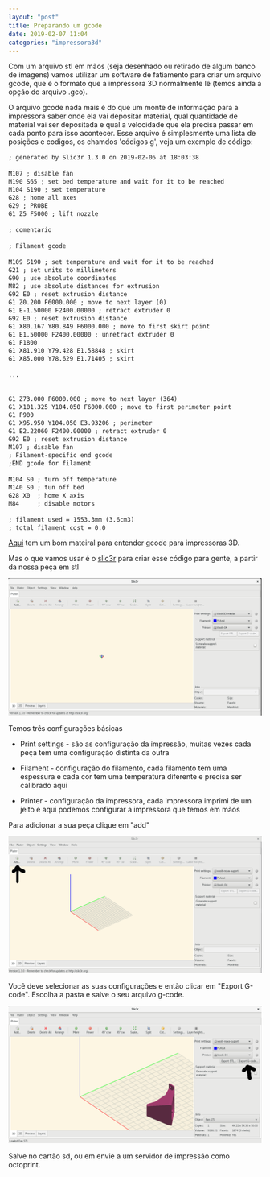 ```yaml
---
layout: "post"
title: Preparando um gcode
date: 2019-02-07 11:04
categories: "impressora3d"
---
```


Com um arquivo stl em mãos (seja desenhado ou retirado de algum banco de imagens) vamos utilizar um software de fatiamento para criar um arquivo gcode, que é o formato que a impressora 3D normalmente lê (temos ainda a opção do arquivo .gco).

O arquivo gcode nada mais é do que um monte de informação para a impressora saber onde ela vai depositar material, qual quantidade de material vai ser depositada e qual a velocidade que ela precisa passar em cada ponto para isso acontecer. Esse arquivo é simplesmente uma lista de posições e codigos, os chamdos 'códigos g', veja um exemplo de código:

```
; generated by Slic3r 1.3.0 on 2019-02-06 at 18:03:38

M107 ; disable fan
M190 S65 ; set bed temperature and wait for it to be reached
M104 S190 ; set temperature
G28 ; home all axes
G29 ; PROBE
G1 Z5 F5000 ; lift nozzle

; comentario

; Filament gcode

M109 S190 ; set temperature and wait for it to be reached
G21 ; set units to millimeters
G90 ; use absolute coordinates
M82 ; use absolute distances for extrusion
G92 E0 ; reset extrusion distance
G1 Z0.200 F6000.000 ; move to next layer (0)
G1 E-1.50000 F2400.00000 ; retract extruder 0
G92 E0 ; reset extrusion distance
G1 X80.167 Y80.849 F6000.000 ; move to first skirt point
G1 E1.50000 F2400.00000 ; unretract extruder 0
G1 F1800
G1 X81.910 Y79.428 E1.58848 ; skirt
G1 X85.000 Y78.629 E1.71405 ; skirt

...


G1 Z73.000 F6000.000 ; move to next layer (364)
G1 X101.325 Y104.050 F6000.000 ; move to first perimeter point
G1 F900
G1 X95.950 Y104.050 E3.93206 ; perimeter
G1 E2.22060 F2400.00000 ; retract extruder 0
G92 E0 ; reset extrusion distance
M107 ; disable fan
; Filament-specific end gcode
;END gcode for filament

M104 S0 ; turn off temperature
M140 S0 ; tun off bed
G28 X0  ; home X axis
M84     ; disable motors

; filament used = 1553.3mm (3.6cm3)
; total filament cost = 0.0

```



[Aqui](https://www.reprap.org/wiki/G-code#G:_List_all_G-codes) tem um bom mateiral para entender gcode para impressoras 3D.

Mas o que vamos usar é o [slic3r](https://www.slic3r.org) para criar esse código para gente, a partir da nossa peça em stl

![](/assets/images/slic3r-inicio.png)


Temos três configurações básicas

- Print settings - são as configuração da impressão, muitas vezes cada peça tem uma configuração distinta da outra

- Filament - configuração do filamento, cada filamento tem uma espessura e cada cor tem uma temperatura diferente e precisa ser calibrado aqui

- Printer - configuração da impressora, cada impressora imprimi de um jeito e aqui podemos configurar a impressora que temos em mãos

Para adicionar a sua peça clique em "add"

![](/assets/images/add-slic3r.png)

Você deve selecionar as suas configurações e então clicar em "Export G-code". Escolha a pasta e salve o seu arquivo g-code.

![](/assets/images/export-slic3r.png)

Salve no cartão sd, ou em envie a um servidor de impressão como octoprint.
